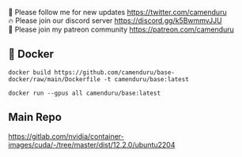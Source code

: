 🐣 Please follow me for new updates https://twitter.com/camenduru <br />
🔥 Please join our discord server https://discord.gg/k5BwmmvJJU <br />
🥳 Please join my patreon community https://patreon.com/camenduru <br />

## 🐳 Docker

```
docker build https://github.com/camenduru/base-docker/raw/main/Dockerfile -t camenduru/base:latest
```
```
docker run --gpus all camenduru/base:latest
```

## Main Repo
https://gitlab.com/nvidia/container-images/cuda/-/tree/master/dist/12.2.0/ubuntu2204
